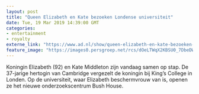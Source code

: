 ```yaml
---
layout: post
title: "Queen Elizabeth en Kate bezoeken Londense universiteit"
date: Tue, 19 Mar 2019 14:39:00 GMT
categories: 
- entertainment 
- royalty 
externe_link: "https://www.ad.nl/show/queen-elizabeth-en-kate-bezoeken-londense-universiteit~a1628e98/"
feature_image: "https://images0.persgroep.net/rcs/dOeLTWqX2KBSU0_7DbeDWfnC76c/diocontent/143750917/_fitwidth/400/?appId=21791a8992982cd8da851550a453bd7f&quality=0.7"
---
```


Koningin Elizabeth (92) en Kate Middleton zijn vandaag samen op stap. De 37-jarige hertogin van Cambridge vergezelt de koningin bij King’s College in Londen. Op de universiteit, waar Elizabeth beschermvrouw van is, openen ze het nieuwe onderzoekscentrum Bush House.

